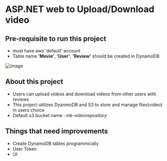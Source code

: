 # ASP.NET web to Upload/Download video

## Pre-requisite to run this project
* must have aws 'default' account 
* Table name **'Movie'**, **'User'**, **'Review'** should be created in DynamoDB 

![image](https://user-images.githubusercontent.com/61156520/102694501-6dcbe400-41ef-11eb-9cd2-3f15f61a638f.png)

## About this project
* Users can upload videos and download videos from other users with reviews
* This project utilizes DyanmoDB and S3 to store and manage files(video) in users choice
* Default s3 bucket name : _mk-videorepository_

## Things that need improvements
* Create DynamoDB tables programmically
* User Token
* UI

